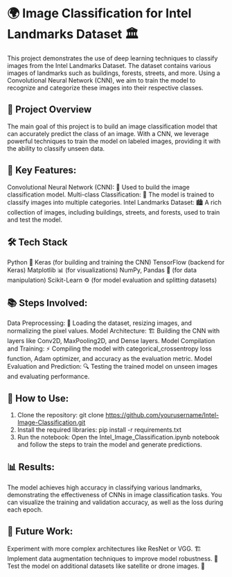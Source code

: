 # 🌍 Image Classification for Intel Landmarks Dataset 🏛️

This project demonstrates the use of deep learning techniques to classify images from the Intel Landmarks Dataset. The dataset contains various images of landmarks such as buildings, forests, streets, and more. Using a Convolutional Neural Network (CNN), we aim to train the model to recognize and categorize these images into their respective classes.

## 📌 Project Overview

The main goal of this project is to build an image classification model that can accurately predict the class of an image. With a CNN, we leverage powerful techniques to train the model on labeled images, providing it with the ability to classify unseen data.

## 🔑 Key Features:
Convolutional Neural Network (CNN): 🧠 Used to build the image classification model.
Multi-class Classification: 🎨 The model is trained to classify images into multiple categories.
Intel Landmarks Dataset: 🏙️ A rich collection of images, including buildings, streets, and forests, used to train and test the model.

## 🛠️ Tech Stack

Python 🐍
Keras (for building and training the CNN)
TensorFlow (backend for Keras)
Matplotlib 📊 (for visualizations)
NumPy, Pandas 📅 (for data manipulation)
Scikit-Learn ⚙️ (for model evaluation and splitting datasets)

## 📚 Steps Involved:

Data Preprocessing: 🧹 Loading the dataset, resizing images, and normalizing the pixel values.
Model Architecture: 🏗️ Building the CNN with layers like Conv2D, MaxPooling2D, and Dense layers.
Model Compilation and Training: ⚡ Compiling the model with categorical_crossentropy loss function, Adam optimizer, and accuracy as the evaluation metric.
Model Evaluation and Prediction: 🔍 Testing the trained model on unseen images and evaluating performance.

## 🚀 How to Use:

1. Clone the repository:
   git clone https://github.com/yourusername/Intel-Image-Classification.git
2. Install the required libraries:
   pip install -r requirements.txt
3. Run the notebook: Open the Intel_Image_Classification.ipynb notebook and follow the steps to train the model and generate predictions.

## 📊 Results:

The model achieves high accuracy in classifying various landmarks, demonstrating the effectiveness of CNNs in image classification tasks. You can visualize the training and validation accuracy, as well as the loss during each epoch.

## 🔮 Future Work:

Experiment with more complex architectures like ResNet or VGG. 🏗️
Implement data augmentation techniques to improve model robustness. 🔄
Test the model on additional datasets like satellite or drone images. 🚁
